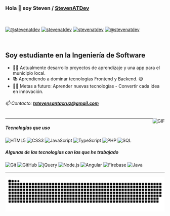 ### Hola 👋 soy Steven / [StevenATDev](https://github.com/stevenatdev/stevenatdev)
<br>

<p align="left">
<a href="https://www.instagram.com/steven_re4lg/" target="_blank"><img align="center" src="https://img.shields.io/badge/Instagram-E4405F?style=for-the-badge&logo=instagram&logoColor=white" alt="@stevenatdev" /></a>
<a href="https://www.linkedin.com/in/steven-torres-70204b314/" target="_blank"><img align="center" src="https://img.shields.io/badge/LinkedIn-0077B5?style=for-the-badge&logo=linkedin&logoColor=white" alt="stevenatdev"/></a>
<a href="https://www.facebook.com/steven.santacruz.100" target="_blank"><img align="center" src="https://img.shields.io/badge/Facebook-1877F2?style=for-the-badge&logo=facebook&logoColor=white" alt="stevenatdev"  /></a>
<a href = "mailto:tstevensantacruz@gmail.com" target="_blank"><img align="center" src="https://img.shields.io/badge/Gmail-D14836?style=for-the-badge&logo=gmail&logoColor=white" alt="@stevenatdev"  /></a>
  </p>
<br>

## Soy estudiante en la Ingeniería de Software

- 👨‍💻 Actualmente desarrollo proyectos de aprendizaje y una app para el municipio local.
- 📚 Aprendiendo a dominar tecnologías Frontend y Backend. 😅
- 💪🏼 Metas a futuro: Aprender nuevas tecnologías - Convertir cada idea en innovación.

###### 📫 Contacto: **tstevensantacruz@gmail.com**

<img align="right" alt="GIF" height="160px" src="https://media.giphy.com/media/Ah3zHH7hvsSB2/giphy.gif" />

---

##### Tecnologías que uso

![HTML5](https://img.shields.io/badge/-HTML5-000000?style=flat&logo=html5)
![CSS3](https://img.shields.io/badge/-CSS-000000?style=flat&logo=css3)
![JavaScript](https://img.shields.io/badge/-JavaScript-000000?style=flat&logo=javascript)
![TypeScript](https://img.shields.io/badge/-TypeScript-000000?style=flat&logo=typescript)
![PHP](https://img.shields.io/badge/-PHP-000000?style=flat&logo=php)
![SQL](https://img.shields.io/badge/-SQL-000000?style=flat&logo=postgresql)

##### Algunas de las tecnologías con las que he trabajado

![Git](https://img.shields.io/badge/-Git-222222?style=flat&logo=git&logoColor=F05032)
![GitHub](https://img.shields.io/badge/-GitHub-222222?style=flat&logo=github&logoColor=181717)
![jQuery](https://img.shields.io/badge/-jQuery-222222?style=flat&logo=jQuery&logoColor=0769AD)
![Node.js](https://img.shields.io/badge/-Node.js-222222?style=flat&logo=node.js&logoColor=339933)
![Angular](https://img.shields.io/badge/-Angular-222222?style=flat&logo=angular&logoColor=DD0031)
![Firebase](https://img.shields.io/badge/Firebase-222222?style=flat-square&logo=firebase)
![Java](https://img.shields.io/badge/-Java-000000?style=flat&logo=java)
<br/>

---

<p align="center">
  <img  src="https://raw.githubusercontent.com/Elanza-48/Elanza-48/main/resources/img/github-contribution-grid-snake.svg"
    alt="example" />
</p>


